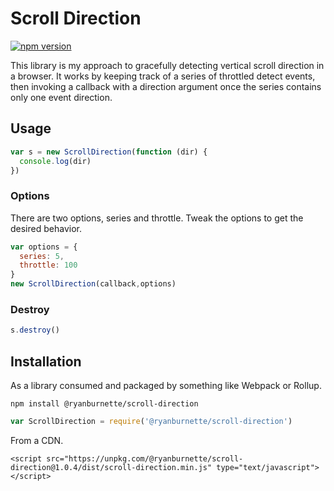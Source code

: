 # Scroll Direction

[![npm version](https://badge.fury.io/js/%40ryanburnette%2Fscroll-direction.svg)](https://badge.fury.io/js/%40ryanburnette%2Fscroll-direction)

This library is my approach to gracefully detecting vertical scroll direction
in a browser. It works by keeping track of a series of throttled detect events,
then invoking a callback with a direction argument once the series contains
only one event direction.

## Usage

```javascript
var s = new ScrollDirection(function (dir) {
  console.log(dir)
})
```

### Options

There are two options, series and throttle. Tweak the options to get the
desired behavior.

```javascript
var options = {
  series: 5,
  throttle: 100
}
new ScrollDirection(callback,options)
```

### Destroy

```javascript
s.destroy()
```

## Installation

As a library consumed and packaged by something like Webpack or Rollup.

```
npm install @ryanburnette/scroll-direction
```

```javascript
var ScrollDirection = require('@ryanburnette/scroll-direction')
```

From a CDN.

```
<script src="https://unpkg.com/@ryanburnette/scroll-direction@1.0.4/dist/scroll-direction.min.js" type="text/javascript"></script>
```
